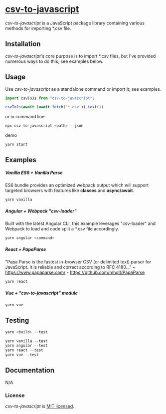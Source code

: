 # [csv-to-javascript](https://github.com/ryanspice/csv-to-javascript)

*csv-to-javascript* is a JavaScript package library containing various methods for importing *.csv file. 

## Installation

*csv-to-javascript*'s core purpose is to import *.csv files, but I've provided numerous ways to do this, see examples below. 

## Usage

Use *csv-to-javascript* as a standalone command or import it; see examples.

```javascript
import csvToJs from "csv-to-javascript";

csvToJs(await (await fetch('*.csv')).text())
```
or in command line
```javascript
npx csv-to-javascript <path> --json
```

demo

```javascript
yarn start
```
## Examples

##### Vanilla ES6 + Vanilla Parse

ES6 bundle provides an optimized webpack output which will support targeted browsers with features like **classes** and **async/await**.
```javascript
yarn vanilla
```

##### Angular + Webpack "csv-loader"

Built with the latest Angular CLI, this example leverages "csv-loader" and Webpack to load and code split a *.csv file accordingly.

```javascript
yarn angular <command>
```

##### React + PapaParse

"Papa Parse is the fastest in-browser CSV (or delimited text) parser for JavaScript. It is reliable and correct according to RFC 4180..." ~ https://www.papaparse.com/ -
https://github.com/mholt/PapaParse



```javascript
yarn react
```

##### Vue + "csv-to-javascript" module

```javascript
yarn vue
```

## Testing
```javascript
yarn <build> --test 

yarn vanilla --test
yarn angular --test
yarn react --test
yarn vue --test
```

## Documentation

N/A


### License

*csv-to-javascript* is [MIT licensed](./LICENSE).
